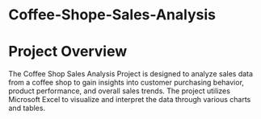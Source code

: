 # Coffee-Shope-Sales-Analysis
# Project Overview
The Coffee Shop Sales Analysis Project is designed to analyze sales data from a coffee shop to gain insights into customer purchasing behavior, product performance, and overall sales trends. The project utilizes Microsoft Excel to visualize and interpret the data through various charts and tables.

